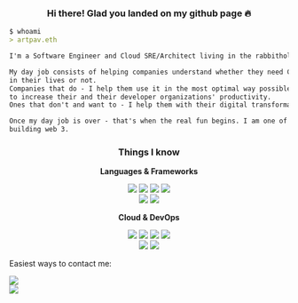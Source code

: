 <p>
  <h3 align="center">Hi there! Glad you landed on my github page 🔥</h3>
</p>

```markdown
$ whoami
> artpav.eth

I'm a Software Engineer and Cloud SRE/Architect living in the rabbithole of web 3. 

My day job consists of helping companies understand whether they need Cloud and Microservices
in their lives or not.
Companies that do - I help them use it in the most optimal way possible and build custom tools 
to increase their and their developer organizations' productivity.
Ones that don't and want to - I help them with their digital transformation.

Once my day job is over - that's when the real fun begins. I am one of the construction workers
building web 3.
```

<p>
  <h3 align="center">Things I know</h3>
</p>

<p align="center">
  <b>Languages & Frameworks</b>
</p>
<div align="center">
  <img src="https://img.shields.io/badge/golang-black?style=for-the-badge&logo=go"/>
  <img src="https://img.shields.io/badge/python-black?style=for-the-badge&logo=python"/>
  <img src="https://img.shields.io/badge/solidity-black?style=for-the-badge&logo=solidity"/>
  <img src="https://img.shields.io/badge/rust-black?style=for-the-badge&logo=rust"/>
</div>
<div align="center">
  <img src="https://img.shields.io/badge/vue-black?style=for-the-badge&logo=vue.js"/>
  <img src="https://img.shields.io/badge/react-black?style=for-the-badge&logo=react"/>
</div>

<p align="center">
  <b>Cloud & DevOps</b>
</p>

<div align="center">
  <img src="https://img.shields.io/badge/GCP-black?style=for-the-badge&logo=googlecloud&color=black"/>
  <img src="https://img.shields.io/badge/Azure-black?style=for-the-badge&logo=microsoftazure&logoColor=0067b8&color=black"/>
  <img src="https://img.shields.io/badge/Docker-black?style=for-the-badge&logo=docker&color=black"/>
  <img src="https://img.shields.io/badge/Kubernetes-black?style=for-the-badge&logo=kubernetes&color=black"/>
</div>

<div align="center">
  <img src="https://img.shields.io/badge/AzureDevOps-black?style=for-the-badge&logo=azuredevops&color=black"/>
  <img src="https://img.shields.io/badge/GitLab-black?style=for-the-badge&logo=gitlab&logoColor=29BEB0&color=black"/>
</div>

<p/>

Easiest ways to contact me: 


<a href="https://www.linkedin.com/in/artemijspavlovs" target="_blank">
  <img src="https://img.shields.io/badge/linkedin-black?style=for-the-badge&logo=linkedin"/>
</a>
<br/>
<a href="https://twitter.com/artemijspavlovs">
  <img src="https://img.shields.io/badge/twitter-@artemijspavlovs-black?style=for-the-badge&logo=twitter&labelColor=white"/>
</a>
